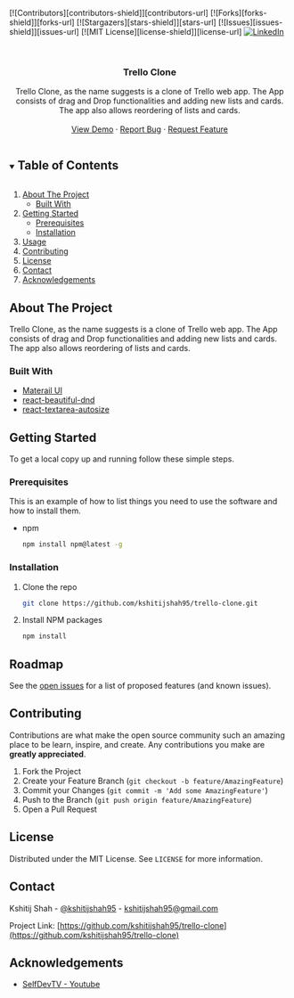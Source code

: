 <!--
*** Thanks for checking out the Best-README-Template. If you have a suggestion
*** that would make this better, please fork the repo and create a pull request
*** or simply open an issue with the tag "enhancement".
*** Thanks again! Now go create something AMAZING! :D
***
***
***
*** To avoid retyping too much info. Do a search and replace for the following:
*** , trello-clone, kshitijshah95, email, trello-clone, project_description
-->

<!-- PROJECT SHIELDS -->
<!--
*** I'm using markdown "reference style" links for readability.
*** Reference links are enclosed in brackets [ ] instead of parentheses ( ).
*** See the bottom of this document for the declaration of the reference variables
*** for contributors-url, forks-url, etc. This is an optional, concise syntax you may use.
*** https://www.markdownguide.org/basic-syntax/#reference-style-links
-->

[![Contributors][contributors-shield]][contributors-url]
[![Forks][forks-shield]][forks-url]
[![Stargazers][stars-shield]][stars-url]
[![Issues][issues-shield]][issues-url]
[![MIT License][license-shield]][license-url]
[![LinkedIn][linkedin-shield]][linkedin-url]

<!-- PROJECT LOGO -->
<br />
<p align="center">
  <!-- <a href="https://github.com/kshitijshah95/trello-clone">
    <img src="images/logo.png" alt="Logo" width="80" height="80">
  </a> -->

  <h3 align="center">Trello Clone</h3>

  <p align="center">
    Trello Clone, as the name suggests is a clone of Trello web app. The App consists of drag and Drop functionalities and adding new lists and cards. The app also allows reordering of lists and cards.
    <br />
    <!-- <a href="https://github.com/kshitijshah95/trello-clone"><strong>Explore the docs »</strong></a> -->
    <!-- <br /> -->
    <br />
    <a href="https://trello-clone-kshitijshah95.netlify.app">View Demo</a>
    ·
    <a href="https://github.com/kshitijshah95/trello-clone/issues">Report Bug</a>
    ·
    <a href="https://github.com/kshitijshah95/trello-clone/issues">Request Feature</a>
  </p>
</p>

<!-- TABLE OF CONTENTS -->
<details open="open">
  <summary><h2 style="display: inline-block">Table of Contents</h2></summary>
  <ol>
    <li>
      <a href="#about-the-project">About The Project</a>
      <ul>
        <li><a href="#built-with">Built With</a></li>
      </ul>
    </li>
    <li>
      <a href="#getting-started">Getting Started</a>
      <ul>
        <li><a href="#prerequisites">Prerequisites</a></li>
        <li><a href="#installation">Installation</a></li>
      </ul>
    </li>
    <li><a href="#usage">Usage</a></li>
    <!-- <li><a href="#roadmap">Roadmap</a></li> -->
    <li><a href="#contributing">Contributing</a></li>
    <li><a href="#license">License</a></li>
    <li><a href="#contact">Contact</a></li>
    <li><a href="#acknowledgements">Acknowledgements</a></li>
  </ol>
</details>

<!-- ABOUT THE PROJECT -->

## About The Project

Trello Clone, as the name suggests is a clone of Trello web app. The App consists of drag and Drop functionalities and adding new lists and cards. The app also allows reordering of lists and cards.

<!-- [![Product Name Screen Shot][product-screenshot]](https://example.com) -->

### Built With

- [Materail UI](https://material-ui.com/)
- [react-beautiful-dnd](https://www.npmjs.com/package/react-beautiful-dnd)
- [react-textarea-autosize](https://www.npmjs.com/package/react-textarea-autosize)

<!-- GETTING STARTED -->

## Getting Started

To get a local copy up and running follow these simple steps.

### Prerequisites

This is an example of how to list things you need to use the software and how to install them.

- npm
  ```sh
  npm install npm@latest -g
  ```

### Installation

1. Clone the repo
   ```sh
   git clone https://github.com/kshitijshah95/trello-clone.git
   ```
2. Install NPM packages
   ```sh
   npm install
   ```

<!-- ROADMAP -->

## Roadmap

See the [open issues](https://github.com/kshitijshah95/trello-clone/issues) for a list of proposed features (and known issues).

<!-- CONTRIBUTING -->

## Contributing

Contributions are what make the open source community such an amazing place to be learn, inspire, and create. Any contributions you make are **greatly appreciated**.

1. Fork the Project
2. Create your Feature Branch (`git checkout -b feature/AmazingFeature`)
3. Commit your Changes (`git commit -m 'Add some AmazingFeature'`)
4. Push to the Branch (`git push origin feature/AmazingFeature`)
5. Open a Pull Request

<!-- LICENSE -->

## License

Distributed under the MIT License. See `LICENSE` for more information.

<!-- CONTACT -->

## Contact

Kshitij Shah - [@kshitijshah95](https://twitter.com/kshitijshah95) - kshitijshah95@gmail.com

Project Link: [https://github.com/kshitijshah95/trello-clone](https://github.com/kshitijshah95/trello-clone)

<!-- ACKNOWLEDGEMENTS -->

## Acknowledgements

- [SelfDevTV - Youtube](https://www.youtube.com/channel/UCOo3r8Do1Xa97UfQdqK2MSQ)

<!-- MARKDOWN LINKS & IMAGES -->
<!-- https://www.markdownguide.org/basic-syntax/#reference-style-links -->

[linkedin-shield]: https://img.shields.io/badge/-LinkedIn-black.svg?style=for-the-badge&logo=linkedin&colorB=555
[linkedin-url]: https://linkedin.com/in/kshitijshah95

